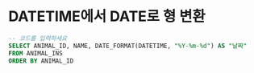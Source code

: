# DATETIME에서 DATE로 형 변환

```sql
-- 코드를 입력하세요
SELECT ANIMAL_ID, NAME, DATE_FORMAT(DATETIME, "%Y-%m-%d") AS "날짜"
FROM ANIMAL_INS
ORDER BY ANIMAL_ID
```

